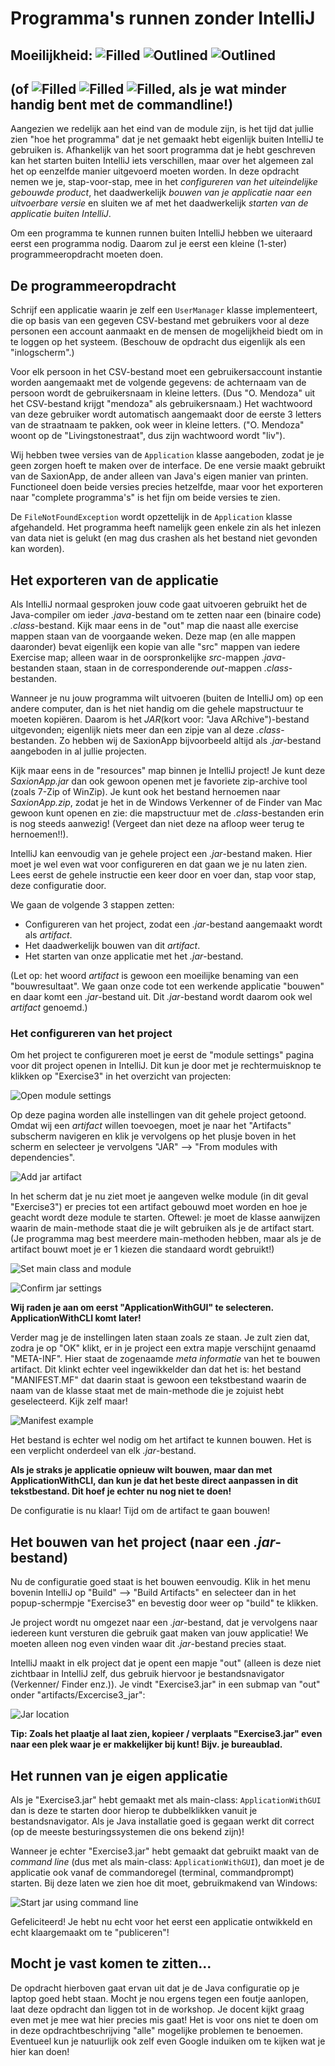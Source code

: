 # Programma's runnen zonder IntelliJ
## Moeilijkheid: ![Filled](../resources/star-filled.svg) ![Outlined](../resources/star-outlined.svg) ![Outlined](../resources/star-outlined.svg) 
## (of ![Filled](../resources/star-filled.svg) ![Filled](../resources/star-filled.svg) ![Filled](../resources/star-filled.svg), als je wat minder handig bent met de commandline!)

Aangezien we redelijk aan het eind van de module zijn, is het tijd dat jullie zien "hoe het programma" dat je net gemaakt
hebt eigenlijk buiten IntelliJ te gebruiken is. Afhankelijk van het soort programma dat je hebt geschreven kan het starten
buiten IntelliJ iets verschillen, maar over het algemeen zal het op eenzelfde manier uitgevoerd moeten worden. In deze
opdracht nemen we je, stap-voor-stap, mee in het _configureren van het uiteindelijke gebouwde product_, het daadwerkelijk
_bouwen van je applicatie naar een uitvoerbare versie_ en sluiten we af met het daadwerkelijk _starten van de applicatie
buiten IntelliJ_.

Om een programma te kunnen runnen buiten IntelliJ hebben we uiteraard eerst een programma nodig. Daarom zul je eerst een
kleine (1-ster) programmeeropdracht moeten doen.

## De programmeeropdracht
Schrijf een applicatie waarin je zelf een `UserManager` klasse implementeert, die op basis van een gegeven CSV-bestand
met gebruikers voor al deze personen een account aanmaakt en de mensen de mogelijkheid biedt om in te loggen
op het systeem. (Beschouw de opdracht dus eigenlijk als een "inlogscherm".)

Voor elk persoon in het CSV-bestand moet een gebruikersaccount instantie worden aangemaakt met de volgende gegevens: de 
achternaam van de persoon wordt de gebruikersnaam in kleine letters. (Dus "O. Mendoza" uit het CSV-bestand krijgt "mendoza" als 
gebruikersnaam.) Het wachtwoord van deze gebruiker wordt automatisch aangemaakt door de eerste 3 letters van de straatnaam 
te pakken, ook weer in kleine letters. ("O. Mendoza" woont op de "Livingstonestraat", dus zijn wachtwoord wordt "liv").

Wij hebben twee versies van de `Application` klasse aangeboden, zodat je je geen zorgen hoeft te maken over de interface. De 
ene versie maakt gebruikt van de SaxionApp, de ander alleen van Java's eigen manier van printen. Functioneel doen beide 
versies precies hetzelfde, maar voor het exporteren naar "complete programma's" is het fijn om beide versies te zien.

De `FileNotFoundException` wordt opzettelijk in de `Application` klasse afgehandeld. Het programma heeft namelijk geen
enkele zin als het inlezen van data niet is gelukt (en mag dus crashen als het bestand niet gevonden kan worden).

## Het exporteren van de applicatie
Als IntelliJ normaal gesproken jouw code gaat uitvoeren gebruikt het de Java-compiler om ieder _.java_-bestand
om te zetten naar een (binaire code) _.class_-bestand. Kijk maar eens in de "out" map die naast alle exercise mappen staan 
van de voorgaande weken. Deze map (en alle mappen daaronder) bevat eigenlijk een kopie van alle "src" mappen van iedere 
Exercise map; alleen waar in de oorspronkelijke _src_-mappen _.java_-bestanden staan, staan in de corresponderende 
_out_-mappen _.class_-bestanden.

Wanneer je nu jouw programma wilt uitvoeren (buiten de IntelliJ om) op een andere computer, dan is het niet handig om die 
gehele mapstructuur te moeten kopiëren. Daarom is het _JAR_(kort voor: "Java ARchive")-bestand uitgevonden; eigenlijk niets 
meer dan een zipje van al deze _.class_-bestanden. Zo hebben wij de SaxionApp bijvoorbeeld altijd als _.jar_-bestand 
aangeboden in al jullie projecten. 

Kijk maar eens in de "resources" map binnen je IntelliJ project! Je kunt deze _SaxionApp.jar_ dan ook gewoon openen met je 
favoriete zip-archive tool (zoals 7-Zip of WinZip). Je kunt ook het bestand hernoemen naar _SaxionApp.zip_,
zodat je het in de Windows Verkenner of de Finder van Mac gewoon kunt openen en zie: die mapstructuur met de _.class_-bestanden 
erin is nog steeds aanwezig! (Vergeet dan niet deze na afloop weer terug te hernoemen!!).

IntelliJ kan eenvoudig van je gehele project een _.jar_-bestand maken. Hier moet je wel even wat voor configureren en
dat gaan we je nu laten zien. Lees eerst de gehele instructie een keer door en voer dan, stap voor stap, deze configuratie
door.

We gaan de volgende 3 stappen zetten:
* Configureren van het project, zodat een _.jar_-bestand aangemaakt wordt als _artifact_.
* Het daadwerkelijk bouwen van dit _artifact_.
* Het starten van onze applicatie met het _.jar_-bestand.

(Let op: het woord _artifact_ is gewoon een moeilijke benaming van een "bouwresultaat". We gaan onze code tot een werkende
applicatie "bouwen" en daar komt een _.jar_-bestand uit. Dit _.jar_-bestand wordt daarom ook wel _artifact_ genoemd.)

### Het configureren van het project
Om het project te configureren moet je eerst de "module settings" pagina voor dit project openen in IntelliJ. Dit
kun je door met je rechtermuisknop te klikken op "Exercise3" in het overzicht van projecten:

![Open module settings](images/open-module-settings.png)

Op deze pagina worden alle instellingen van dit gehele project getoond. Omdat wij een _artifact_ willen toevoegen,
moet je naar het "Artifacts" subscherm navigeren en klik je vervolgens op het plusje boven in het scherm en selecteer je 
vervolgens "JAR" --> "From modules with dependencies".

![Add jar artifact](images/add-jar-artifact.png)

In het scherm dat je nu ziet moet je aangeven welke module (in dit geval "Exercise3") er precies tot een artifact
gebouwd moet worden en hoe je geacht wordt deze module te starten. Oftewel: je moet de klasse aanwijzen waarin de
main-methode staat die je wilt gebruiken als je de artifact start. (Je programma mag best meerdere main-methoden hebben,
maar als je de artifact bouwt moet je er 1 kiezen die standaard wordt gebruikt!)

![Set main class and module](images/set-main-class-and-module.png)

![Confirm jar settings](images/confirm-jar-settings.png)

**Wij raden je aan om eerst "ApplicationWithGUI" te selecteren. ApplicationWithCLI komt later!**

Verder mag je de instellingen laten staan zoals ze staan. Je zult zien dat, zodra je op "OK" klikt, er in je project een 
extra mapje verschijnt genaamd "META-INF". Hier staat de zogenaamde _meta informatie_ van het te bouwen artifact. Dit
klinkt echter veel ingewikkelder dan dat het is: het bestand "MANIFEST.MF" dat daarin staat is gewoon een tekstbestand 
waarin de naam van de klasse staat met de main-methode die je zojuist hebt geselecteerd. Kijk zelf maar!

![Manifest example](images/manifest-example.png)

Het bestand is echter wel nodig om het artifact te kunnen bouwen. Het is een verplicht onderdeel van elk _.jar_-bestand.

**Als je straks je applicatie opnieuw wilt bouwen, maar dan met ApplicationWithCLI, dan kun je dat het beste direct
aanpassen in dit tekstbestand. Dit hoef je echter nu nog niet te doen!**

De configuratie is nu klaar! Tijd om de artifact te gaan bouwen!

## Het bouwen van het project (naar een _.jar_-bestand)

Nu de configuratie goed staat is het bouwen eenvoudig. Klik in het menu bovenin IntelliJ op "Build" --> "Build Artifacts"
en selecteer dan in het popup-schermpje "Exercise3" en bevestig door weer op "build" te klikken.

Je project wordt nu omgezet naar een _.jar_-bestand, dat je vervolgens naar iedereen kunt versturen die gebruik gaat
maken van jouw applicatie! We moeten alleen nog even vinden waar dit _.jar_-bestand precies staat.

IntelliJ maakt in elk project dat je opent een mapje "out" (alleen is deze niet zichtbaar in IntelliJ zelf, dus gebruik 
hiervoor je bestandsnavigator (Verkenner/ Finder enz.)). Je vindt "Exercise3.jar" in een submap van "out" onder 
"artifacts/Excercise3_jar":

![Jar location](images/moving-jar.png)

**Tip: Zoals het plaatje al laat zien, kopieer / verplaats "Exercise3.jar" even naar een plek waar je er makkelijker bij 
kunt! Bijv. je bureaublad.**

## Het runnen van je eigen applicatie
Als je "Exercise3.jar" hebt gemaakt met als main-class: `ApplicationWithGUI` dan is deze te starten door hierop te 
dubbelklikken vanuit je bestandsnavigator. Als je Java installatie goed is gegaan werkt dit correct (op de 
meeste besturingssystemen die ons bekend zijn)!

Wanneer je echter "Exercise3.jar" hebt gemaakt dat gebruikt maakt van de _command line_ (dus met als main-class: 
`ApplicationWithGUI`), dan moet je de applicatie ook vanaf de commandoregel (terminal, commandprompt) starten. Bij deze 
laten we zien hoe dit moet, gebruikmakend van Windows:

![Start jar using command line](images/start_using_commandline.png)

Gefeliciteerd! Je hebt nu echt voor het eerst een applicatie ontwikkeld en echt klaargemaakt om te "publiceren"!

## Mocht je vast komen te zitten...
De opdracht hierboven gaat ervan uit dat je de Java configuratie op je laptop goed hebt staan. Mocht je nou ergens
tegen een foutje aanlopen, laat deze opdracht dan liggen tot in de workshop. Je docent kijkt graag even met je mee wat
hier precies mis gaat! Het is voor ons niet te doen om in deze opdrachtbeschrijving "alle" mogelijke problemen te 
benoemen. Eventueel kun je natuurlijk ook zelf even Google induiken om te kijken wat je hier kan doen!